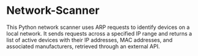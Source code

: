 # Network-Scanner
This Python network scanner uses ARP requests to identify devices on a local network. It sends requests across a specified IP range and returns a list of active devices with their IP addresses, MAC addresses, and associated manufacturers, retrieved through an external API.
